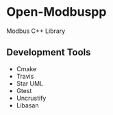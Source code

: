 # Open-Modbuspp
Modbus C++ Library


## Development Tools 

- Cmake
- Travis
- Star UML
- Gtest
- Uncrustify
- Libasan

